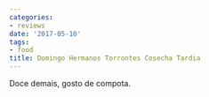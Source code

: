 ```yaml
---
categories:
- reviews
date: '2017-05-10'
tags:
- food
title: Domingo Hermanos Torrontes Cosecha Tardia
---
```


Doce demais, gosto de compota.